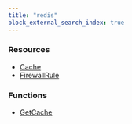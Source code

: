 ```yaml
---
title: "redis"
block_external_search_index: true
---
```


<!-- WARNING: this file was generated by Pulumi Docs Generator. -->
<!-- Do not edit by hand unless you're certain you know what you are doing! -->

<style>
  table td p { margin-top: 0; margin-bottom: 0; }
</style>

<h3>Resources</h3>
<ul class="api">
    <li><a href="cache"><span class="symbol resource"></span>Cache</a></li>
    <li><a href="firewallrule"><span class="symbol resource"></span>FirewallRule</a></li>
</ul>

<h3>Functions</h3>
<ul class="api">
    <li><a href="getcache"><span class="symbol datasource"></span>GetCache</a></li>
</ul>


